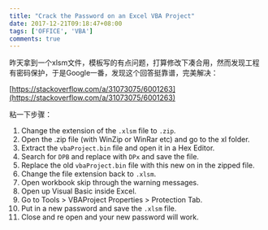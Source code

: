 ```yaml
---
title: "Crack the Password on an Excel VBA Project"
date: 2017-12-21T09:18:47+08:00
tags: ['OFFICE', 'VBA']
comments: true
---
```


昨天拿到一个xlsm文件，模板写的有点问题，打算修改下凑合用，然而发现工程有密码保护，于是Google一番，发现这个回答挺靠谱，完美解决：

[https://stackoverflow.com/a/31073075/6001263](https://stackoverflow.com/a/31073075/6001263)

粘一下步骤：

1. Change the extension of the `.xlsm` file to `.zip`.
2. Open the .zip file (with WinZip or WinRar etc) and go to the xl folder.
3. Extract the `vbaProject.bin` file and open it in a Hex Editor.
4. Search for `DPB` and replace with `DPx` and save the file.
5. Replace the old `vbaProject.bin` file with this new on in the zipped file.
6. Change the file extension back to `.xlsm`.
7. Open workbook skip through the warning messages.
8. Open up Visual Basic inside Excel.
9. Go to Tools > VBAProject Properties > Protection Tab.
10. Put in a new password and save the `.xlsm` file.
11. Close and re open and your new password will work.
